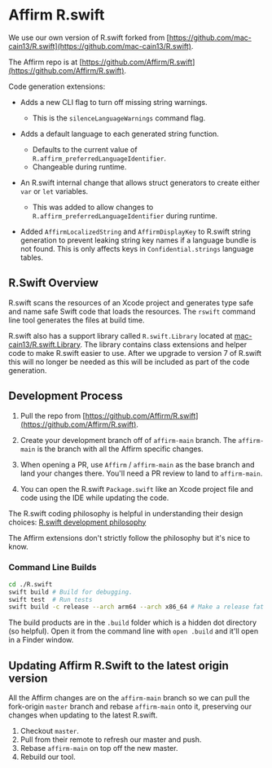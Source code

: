 # Affirm R.swift

We use our own version of R.swift forked from [https://github.com/mac-cain13/R.swift](https://github.com/mac-cain13/R.swift).

The Affirm repo is at [https://github.com/Affirm/R.swift](https://github.com/Affirm/R.swift).

Code generation extensions:

* Adds a new CLI flag to turn off missing string warnings.
  - This is the `silenceLanguageWarnings` command flag.

* Adds a default language to each generated string function.
  - Defaults to the current value of `R.affirm_preferredLanguageIdentifier`.
  - Changeable during runtime.

* An R.swift internal change that allows struct generators to create either `var` or `let` variables.
  - This was added to allow changes to `R.affirm_preferredLanguageIdentifier` during runtime.

* Added `AffirmLocalizedString` and `AffirmDisplayKey` to R.swift string generation to prevent
  leaking string key names if a language bundle is not found. This is only affects keys in
  `Confidential.strings` language tables.

## R.Swift Overview

R.swift scans the resources of an Xcode project and generates type safe and name safe Swift code
that loads the resources. The `rswift` command line tool generates the files at build time.

R.swift also has a support library called `R.swift.Library` located at
[mac-cain13/R.swift.Library](https://github.com/mac-cain13/R.swift.Library). The library contains
class extensions and helper code to make R.swift easier to use. After we upgrade to version 7 of
R.swift this will no longer be needed as this will be included as part of the code generation.

## Development Process

1. Pull the repo from [https://github.com/Affirm/R.swift](https://github.com/Affirm/R.swift).

2. Create your development branch off of `affirm-main` branch. The `affirm-main` is the branch
   with all the Affirm specific changes.

3. When opening a PR, use `Affirm` / `affirm-main` as the base branch and land your changes there.
   You'll need a PR review to land to `affirm-main`.

4. You can open the R.swift `Package.swift` like an Xcode project file and code using the IDE while
   updating the code.

The R.swift coding philosophy is helpful in understanding their design choices:
[R.swift development philosophy](https://github.com/mac-cain13/R.swift/issues/177)

The Affirm extensions don't strictly follow the philosophy but it's nice to know.

### Command Line Builds

```bash
cd ./R.swift
swift build # Build for debugging.
swift test  # Run tests
swift build -c release --arch arm64 --arch x86_64 # Make a release fat binary.
```

The build products are in the `.build` folder which is a hidden dot directory (so helpful). Open
it from the command line with `open .build` and it'll open in a Finder window.

## Updating Affirm R.Swift to the latest origin version

All the Affirm changes are on the `affirm-main` branch so we can pull the fork-origin `master`
branch and rebase `affirm-main` onto it, preserving our changes when updating to the latest R.swift.

1. Checkout `master`.
2. Pull from their remote to refresh our master and push.
3. Rebase `affirm-main` on top off the new master.
4. Rebuild our tool.
